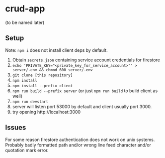 # crud-app

(to be named later)

## Setup

Note: `npm i` does not install client deps by default.

1. Obtain `secrets.json` containing service account credentials for firestore
2. `echo 'PRIVATE_KEY="<private_key_for_service_account>"' > server/.env && chmod 600 server/.env`
3. `git clone [this repository]`
4. `npm install`
5. `npm install --prefix client`
6. `npm run build --prefix server` (or just `npm run build` to build client as well)
7. `npm run devstart`
8. server will listen port 53000 by default and client usually port 3000.
9. try opening http://localhost:3000

## Issues

For some reason firestore authentication does not work on unix systems. Probably badly formatted path and/or wrong line feed character and/or quotation mark error.
